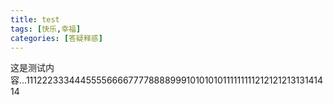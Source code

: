 ```yaml
---
title: test
tags: [快乐,幸福]
categories: [答疑释惑]
---
```

这是测试内容...11122233344455556666777788889991010101011111111121212121313141414
